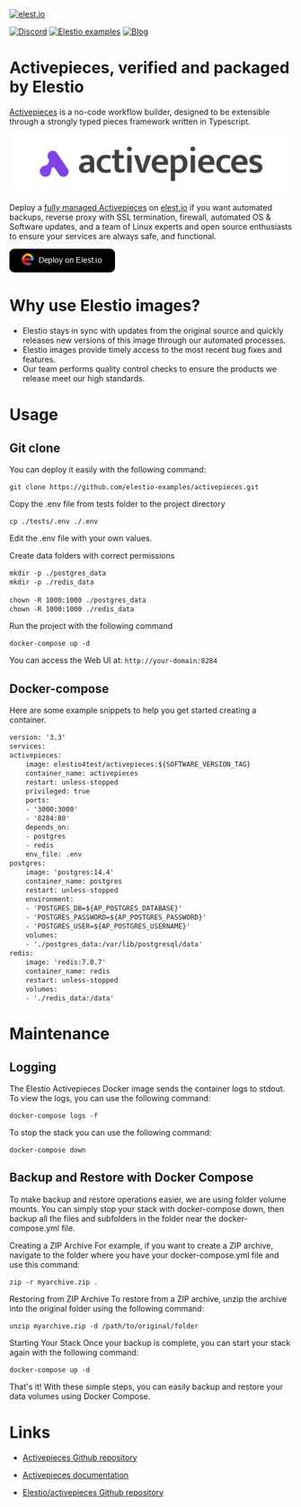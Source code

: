 <a href="https://elest.io">
  <img src="https://elest.io/images/elestio.svg" alt="elest.io" width="150" height="75">
</a>

[![Discord](https://img.shields.io/static/v1.svg?logo=discord&color=f78A38&labelColor=083468&logoColor=ffffff&style=for-the-badge&label=Discord&message=community)](https://discord.gg/4T4JGaMYrD "Get instant assistance and engage in live discussions with both the community and team through our chat feature.")
[![Elestio examples](https://img.shields.io/static/v1.svg?logo=github&color=f78A38&labelColor=083468&logoColor=ffffff&style=for-the-badge&label=github&message=open%20source)](https://github.com/elestio-examples "Access the source code for all our repositories by viewing them.")
[![Blog](https://img.shields.io/static/v1.svg?color=f78A38&labelColor=083468&logoColor=ffffff&style=for-the-badge&label=elest.io&message=Blog)](https://blog.elest.io "Latest news about elestio, open source software, and DevOps techniques.")

# Activepieces, verified and packaged by Elestio

[Activepieces](https://github.com/activepieces/activepieces) is a no-code workflow builder, designed to be extensible through a strongly typed pieces framework written in Typescript.

<img src="https://github.com/elestio-examples/activepieces/raw/main/activepieces.png" alt="activepieces" width="800">

Deploy a <a target="_blank" href="https://elest.io/open-source/activepieces">fully managed Activepieces</a> on <a target="_blank" href="https://elest.io/">elest.io</a> if you want automated backups, reverse proxy with SSL termination, firewall, automated OS & Software updates, and a team of Linux experts and open source enthusiasts to ensure your services are always safe, and functional.

[![deploy](https://github.com/elestio-examples/activepieces/raw/main/deploy-on-elestio.png)](https://dash.elest.io/deploy?source=cicd&social=dockerCompose&url=https://github.com/elestio-examples/activepieces)

# Why use Elestio images?

- Elestio stays in sync with updates from the original source and quickly releases new versions of this image through our automated processes.
- Elestio images provide timely access to the most recent bug fixes and features.
- Our team performs quality control checks to ensure the products we release meet our high standards.

# Usage

## Git clone

You can deploy it easily with the following command:

    git clone https://github.com/elestio-examples/activepieces.git

Copy the .env file from tests folder to the project directory

    cp ./tests/.env ./.env

Edit the .env file with your own values.

Create data folders with correct permissions

    mkdir -p ./postgres_data
    mkdir -p ./redis_data

    chown -R 1000:1000 ./postgres_data
    chown -R 1000:1000 ./redis_data

Run the project with the following command

    docker-compose up -d

You can access the Web UI at: `http://your-domain:8284`

## Docker-compose

Here are some example snippets to help you get started creating a container.

    version: '3.3'
    services:
    activepieces:
        image: elestio4test/activepieces:${SOFTWARE_VERSION_TAG}
        container_name: activepieces
        restart: unless-stopped
        privileged: true
        ports:
        - '3000:3000'
        - '8284:80'
        depends_on:
        - postgres
        - redis
        env_file: .env
    postgres:
        image: 'postgres:14.4'
        container_name: postgres
        restart: unless-stopped
        environment:
        - 'POSTGRES_DB=${AP_POSTGRES_DATABASE}'
        - 'POSTGRES_PASSWORD=${AP_POSTGRES_PASSWORD}'
        - 'POSTGRES_USER=${AP_POSTGRES_USERNAME}'
        volumes:
        - './postgres_data:/var/lib/postgresql/data'
    redis:
        image: 'redis:7.0.7'
        container_name: redis
        restart: unless-stopped
        volumes:
        - './redis_data:/data'

# Maintenance

## Logging

The Elestio Activepieces Docker image sends the container logs to stdout. To view the logs, you can use the following command:

    docker-compose logs -f

To stop the stack you can use the following command:

    docker-compose down

## Backup and Restore with Docker Compose

To make backup and restore operations easier, we are using folder volume mounts. You can simply stop your stack with docker-compose down, then backup all the files and subfolders in the folder near the docker-compose.yml file.

Creating a ZIP Archive
For example, if you want to create a ZIP archive, navigate to the folder where you have your docker-compose.yml file and use this command:

    zip -r myarchive.zip .

Restoring from ZIP Archive
To restore from a ZIP archive, unzip the archive into the original folder using the following command:

    unzip myarchive.zip -d /path/to/original/folder

Starting Your Stack
Once your backup is complete, you can start your stack again with the following command:

    docker-compose up -d

That's it! With these simple steps, you can easily backup and restore your data volumes using Docker Compose.

# Links

- <a target="_blank" href="https://github.com/activepieces/activepieces">Activepieces Github repository</a>

- <a target="_blank" href="https://www.activepieces.com/docs/getting-started/introduction">Activepieces documentation</a>

- <a target="_blank" href="https://github.com/elestio-examples/activepieces">Elestio/activepieces Github repository</a>
